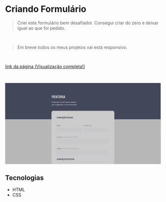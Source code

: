 # Criando Formulário

> Criei este formulário bem desafiador. Consegui criar do zero e deixar igual ao que foi pedido.
<br/>

> Em breve todos os meus projetos vai está responsivo.

<br/>

[link da página (Visualização completa!)](https://romeusorionaet.github.io/CriandoFormulario/)

<br/>

![preview](./preview/preview.png)

## Tecnologias

- HTML
- CSS